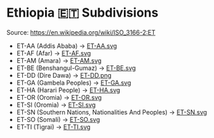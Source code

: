 # Ethiopia 🇪🇹 Subdivisions

Source: https://en.wikipedia.org/wiki/ISO_3166-2:ET

* ET-AA (Addis Ababa) -> [ET-AA.svg](https://github.com/amckenna41/iso3166-flag-icons/blob/main/iso3166-2-icons/ET/ET-AA.svg)
* ET-AF (Afar) -> [ET-AF.svg](https://github.com/amckenna41/iso3166-flag-icons/blob/main/iso3166-2-icons/ET/ET-AF.svg)
* ET-AM (Amara) -> [ET-AM.svg](https://github.com/amckenna41/iso3166-flag-icons/blob/main/iso3166-2-icons/ET/ET-AM.svg)
* ET-BE (Benshangul-Gumaz) -> [ET-BE.svg](https://github.com/amckenna41/iso3166-flag-icons/blob/main/iso3166-2-icons/ET/ET-BE.svg)
* ET-DD (Dire Dawa) -> [ET-DD.png](https://github.com/amckenna41/iso3166-flag-icons/blob/main/iso3166-2-icons/ET/ET-DD.png)
* ET-GA (Gambela Peoples) -> [ET-GA.svg](https://github.com/amckenna41/iso3166-flag-icons/blob/main/iso3166-2-icons/ET/ET-GA.svg)
* ET-HA (Harari People) -> [ET-HA.svg](https://github.com/amckenna41/iso3166-flag-icons/blob/main/iso3166-2-icons/ET/ET-HA.svg)
* ET-OR (Oromia) -> [ET-OR.svg](https://github.com/amckenna41/iso3166-flag-icons/blob/main/iso3166-2-icons/ET/ET-OR.svg)
* ET-SI (Oromia) -> [ET-SI.svg](https://github.com/amckenna41/iso3166-flag-icons/blob/main/iso3166-2-icons/ET/ET-SI.svg)
* ET-SN (Southern Nations, Nationalities And Peoples) -> [ET-SN.svg](https://github.com/amckenna41/iso3166-flag-icons/blob/main/iso3166-2-icons/ET/ET-SN.svg)
* ET-SO (Somali) -> [ET-SO.svg](https://github.com/amckenna41/iso3166-flag-icons/blob/main/iso3166-2-icons/ET/ET-SO.svg)
* ET-TI (Tigrai) -> [ET-TI.svg](https://github.com/amckenna41/iso3166-flag-icons/blob/main/iso3166-2-icons/ET/ET-TI.svg)
